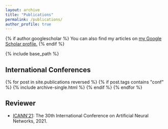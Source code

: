 ```yaml
---
layout: archive
title: "Publications"
permalink: /publications/
author_profile: true
---
```


{% if author.googlescholar %}
  You can also find my articles on <u><a href="{{author.googlescholar}}">my Google Scholar profile</a>.</u>
{% endif %}

{% include base_path %}


International Conferences
------
{% for post in site.publications reversed %}
{% if post.tags  contains "conf" %}
  {% include archive-single.html %}
{% endif %}
{% endfor %}


Reviewer
------
* [ICANN'21](https://e-nns.org/icann2021/): The 30th International Conference on Artificial Neural Networks, 2021. 
